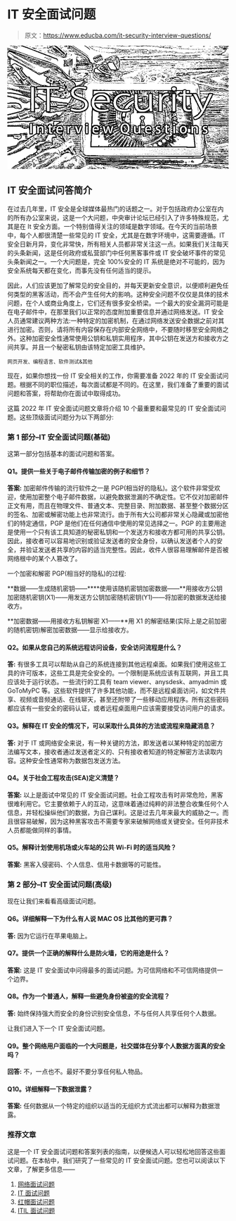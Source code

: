 # IT 安全面试问题

> 原文：<https://www.educba.com/it-security-interview-questions/>

![IT security interview questions](img/5003a6f9322480bb60308a9cb5f1f516.png)



## IT 安全面试问答简介

在过去几年里，IT 安全是全球媒体最热门的话题之一。对于包括政府办公室在内的所有办公室来说，这是一个大问题，中央审计论坛已经引入了许多特殊规范，尤其是在 It 安全方面。一个特别值得关注的领域是数字领域。在今天的当前场景中，每个人都很清楚一些常见的 IT 安全，尤其是在数字环境中，这需要遵循。IT 安全日新月异，变化非常快，所有相关人员都非常关注这一点。如果我们关注每天的头条新闻，这是任何政府或私营部门中任何黑客事件或 IT 安全破坏事件的常见头条新闻之一。一个大问题是，完全 100%安全的 IT 系统是绝对不可能的，因为安全系统每天都在变化，而事先没有任何适当的提示。

因此，人们应该更加了解常见的安全目的，并每天更新安全意识，以便顺利避免任何类型的黑客活动，而不会产生任何大的影响。这种安全问题不仅仅是具体的技术问题，在个人或商业角度上，它们还有很多安全桥梁。一个最大的安全漏洞可能是在电子邮件中，在那里我们以正常的态度附加重要信息并通过网络发送。IT 安全人员通常建议两种方法:一种特定的加密机制，在通过网络发送安全数据之前对其进行加密。否则，请将所有内容保存在内部安全网络中，不要随时移至安全网络之外。这种加密安全性通常使用公钥和私钥实用程序，其中公钥在发送方和接收方之间共享。并且一个秘密私钥由该特定加密工具维护。

<small>网页开发、编程语言、软件测试&其他</small>

现在，如果你想找一份 IT 安全相关的工作，你需要准备 2022 年的 IT 安全面试问题。根据不同的职位描述，每次面试都是不同的。在这里，我们准备了重要的面试问题和答案，将帮助你在面试中取得成功。

这篇 2022 年 IT 安全面试问题文章将介绍 10 个最重要和最常见的 IT 安全面试问题。这些顶级面试问题分为以下两部分:

### 第 1 部分–IT 安全面试问题(基础)

这第一部分包括基本的面试问题和答案。

#### Q1。提供一些关于电子邮件传输加密的例子和细节？

**答案:**
加密邮件传输的流行软件之一是 PGP(相当好的隐私)。这个软件非常受欢迎，使用加密整个电子邮件数据，以避免数据泄漏的不确定性。它不仅对加密邮件正文有用，而且在物理文件、普通文本、完整目录、附加数据、甚至整个数据分区的签名、加密或解密功能上也非常流行。由于所有大公司都非常关心隐藏或加密他们的特定通信，PGP 是他们在任何通信中使用的常见选择之一。PGP 的主要用途是使用一个只有该工具知道的秘密私钥和一个发送方和接收方都可用的共享公钥。因此，接收者可以容易地识别或验证发送者的安全身份，以确认发送者个人的安全，并验证发送者共享的内容的适当完整性。因此，收件人很容易理解邮件是否被网络根中的某个人篡改了。

一个加密和解密 PGP(相当好的隐私)的过程:

**数据——生成随机密钥——****使用该随机密钥加密数据——**用接收方公钥加密随机密钥(X1)——用发送方公钥加密随机密钥(Y1)——将加密的数据发送给接收方。

**加密数据——用接收方私钥解密 X1——**用 X1 的解密结果(实际上是之前加密的随机密钥)解密加密数据——显示给接收方。

#### Q2。如果从您自己的系统远程访问设备，安全访问流程是什么？

**答:**
有很多工具可以帮助从自己的系统连接到其他远程桌面。如果我们使用这些工具的许可版本，这些工具是完全安全的。一个限制是系统应该有互联网，并且工具应该处于运行状态。一些流行的工具有 team viewer、anysdesk、amyadmin 或 GoToMyPC 等。这些软件提供了许多其他功能，而不是远程桌面访问，如文件共享、视频或音频通话、在线聊天，甚至还附带了一些移动应用程序。所有这些密码都应该有一些安全的密码认证，或者远程桌面用户应该需要接受访问用户的请求。

#### Q3。解释在 IT 安全的情况下，可以采取什么具体的方法或流程来隐藏消息？

**答:**
对于 IT 或网络安全来说，有一种关键的方法，即发送者以某种特定的加密方法编写文本，接收者通过发送者定义的、只有接收者知道的特定解密方法读取内容。这种安全性通常称为数据包发送方法。

#### Q4。关于社会工程攻击(SEA)定义清楚？

**答案:**
以上是面试中常见的 IT 安全面试问题。社会工程攻击有时非常危险，黑客很难利用它。它主要依赖于人的互动，这意味着通过纯粹的非法整合收集任何个人信息，并轻松操纵他们的数据，为自己谋利。这是过去几年来最大的威胁之一。而且很容易破解，因为这种黑客攻击不需要专家来破解网络或关键安全。任何非技术人员都能做同样的事情。

#### Q5。解释计划使用机场或火车站的公共 Wi-Fi 时的适当风险？

**答案:**
黑客入侵密码、个人信息、信用卡数据等的可能性。

### 第 2 部分–IT 安全面试问题(高级)

现在让我们来看看高级面试问题。

#### Q6。详细解释一下为什么有人说 MAC OS 比其他的更可靠？

**答:**
因为它运行在苹果电脑上。

#### Q7。提供一个正确的解释什么是防火墙，它的用途是什么？

**答案:**
这是 IT 安全面试中问得最多的面试问题。为可信网络和不可信网络提供一个边界。

#### Q8。作为一个普通人，解释一些避免身份被盗的安全流程？

**答:**
始终保持强大而安全的身份识别安全信息，不与任何人共享任何个人数据。

让我们进入下一个 IT 安全面试问题。

#### Q9。整个网络用户面临的一个大问题是，社交媒体在分享个人数据方面真的安全吗？

**回答:**
不，一点也不。最好不要分享任何私人物品。

#### Q10。详细解释一下数据泄露？

**答案:**
任何数据从一个特定的组织以适当的无组织方式流出都可以解释为数据泄露。

### 推荐文章

这是一个 IT 安全面试问题和答案列表的指南，以便候选人可以轻松地回答这些面试问题。在本帖中，我们研究了一些常见的 IT 安全面试问题。您也可以阅读以下文章，了解更多信息——

1.  [网络面试问题](https://www.educba.com/networking-interview-questions/)
2.  [IT 面试问题](https://www.educba.com/it-interview-questions/)
3.  [红帽面试问题](https://www.educba.com/red-hat-interview-questions/)
4.  [ITIL 面试问题](https://www.educba.com/itil-interview-questions/)





